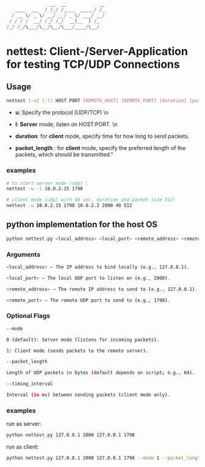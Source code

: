 ```rust
                __  __            __
   ____  ___  / /_/ /____  _____/ /_
  / __ \/ _ \/ __/ __/ _ \/ ___/ __/
 / / / /  __/ /_/ /_/  __(__  ) /_
/_/ /_/\___/\__/\__/\___/____/\__/
```

# nettest: Client-/Server-Application for testing TCP/UDP Connections

## Usage

```bash
nettest [-u] [-l] HOST PORT [REMOTE_HOST] [REMOTE_PORT] [duration] [packet_length]
```

- **u**: Specify the protocol (UDP/TCP) \n
- **l**: **Server** mode, listen on HOST:PORT. \n

- **duration**: for **client** mode, specify time for how long to send packets.

- **packet_length** : for **client** mode, specify the preferred length of the packets, which should be transmitted."

### examples

```bash
# to start server mode (udp) :
nettest -u -l 10.0.2.15 1798

# client mode (udp) with 40 sec. duration and packet size 512:
nettest -u 10.0.2.15 1798 10.0.2.2 2000 40 512

```

## python implementation for the host OS

```bash
python nettest.py <local_address> <local_port> <remote_address> <remote_port> [--mode MODE] [--packet_length BYTES] [--timing_interval MS]
```

### Arguments

```bash
<local_address> – The IP address to bind locally (e.g., 127.0.0.1).

<local_port> – The local UDP port to listen on (e.g., 2000).

<remote_address> – The remote IP address to send to (e.g., 127.0.0.1).

<remote_port> – The remote UDP port to send to (e.g., 1798).
```

### Optional Flags

```bash
--mode

0 (default): Server mode (listens for incoming packets).

1: Client mode (sends packets to the remote server).

--packet_length

Length of UDP packets in bytes (default depends on script; e.g., 64).

--timing_interval

Interval (in ms) between sending packets (client mode only).
```

### examples

run as server:

```bash
python nettest.py 127.0.0.1 2000 127.0.0.1 1798
```

run as client:

```bash
python nettest.py 127.0.0.1 2000 127.0.0.1 1798 --mode 1 --packet_length 64

```
